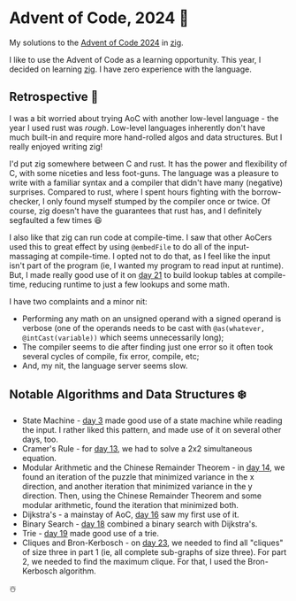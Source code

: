 # Advent of Code, 2024 :christmas_tree:
My solutions to the [Advent of Code 2024] in [zig].

I like to use the Advent of Code as a learning opportunity. This year, I
decided on learning [zig]. I have zero experience with the language.

## Retrospective :santa:
I was a bit worried about trying AoC with another low-level language - the year
I used rust was _rough_. Low-level languages inherently don't have much
built-in and require more hand-rolled algos and data structures. But I really
enjoyed writing zig!

I'd put zig somewhere between C and rust. It has the power and flexibility of
C, with some niceties and less foot-guns. The language was a pleasure to write
with a familiar syntax and a compiler that didn't have many (negative)
surprises. Compared to rust, where I spent hours fighting with the
borrow-checker, I only found myself stumped by the compiler once or twice. Of
course, zig doesn't have the guarantees that rust has, and I definitely
segfaulted a few times :laughing:

I also like that zig can run code at compile-time. I saw that other AoCers used
this to great effect by using `@embedFile` to do all of the input-massaging at
compile-time. I opted not to do that, as I feel like the input isn't part of
the program (ie, I wanted my program to read input at runtime). But, I made
really good use of it on [day 21] to build lookup tables at compile-time,
reducing runtime to just a few lookups and some math.

I have two complaints and a minor nit:
* Performing any math on an unsigned operand with a signed operand is verbose
  (one of the operands needs to be cast with `@as(whatever,
  @intCast(variable))` which seems unnecessarily long);
* The compiler seems to die after finding just one error so it often took
  several cycles of compile, fix error, compile, etc;
* And, my nit, the language server seems slow.

## Notable Algorithms and Data Structures :snowflake:
* State Machine - [day 3] made good use of a state machine while reading the
  input. I rather liked this pattern, and made use of it on several other days,
  too.
* Cramer's Rule - for [day 13], we had to solve a 2x2 simultaneous equation.
* Modular Arithmetic and the Chinese Remainder Theorem - in [day 14], we found
  an iteration of the puzzle that minimized variance in the x direction, and
  another iteration that minimized variance in the y direction. Then, using the
  Chinese Remainder Theorem and some modular arithmetic, found the iteration
  that minimized both.
* Dijkstra's - a mainstay of AoC, [day 16] saw my first use of it.
* Binary Search - [day 18] combined a binary search with Dijkstra's.
* Trie - [day 19] made good use of a trie.
* Cliques and Bron-Kerbosch - on [day 23], we needed to find all "cliques" of
  size three in part 1 (ie, all complete sub-graphs of size three). For part 2,
  we needed to find the maximum clique. For that, I used the Bron-Kerbosch
  algorithm.

:snowman_with_snow:

[Advent of Code 2024]: https://adventofcode.com/2024
[zig]: https://ziglang.org/
[day 3]: https://github.com/bmatcuk/adventofcode2024/blob/26d39e2d6f02bbc9bc3cd7081fda253eb43fde57/day03/part2.zig
[day 13]: https://github.com/bmatcuk/adventofcode2024/blob/26d39e2d6f02bbc9bc3cd7081fda253eb43fde57/day13/part2.zig
[day 14]: https://github.com/bmatcuk/adventofcode2024/blob/26d39e2d6f02bbc9bc3cd7081fda253eb43fde57/day14/part2.zig
[day 16]: https://github.com/bmatcuk/adventofcode2024/blob/26d39e2d6f02bbc9bc3cd7081fda253eb43fde57/day16/part2.zig
[day 18]: https://github.com/bmatcuk/adventofcode2024/blob/26d39e2d6f02bbc9bc3cd7081fda253eb43fde57/day18/part2.zig
[day 19]: https://github.com/bmatcuk/adventofcode2024/blob/26d39e2d6f02bbc9bc3cd7081fda253eb43fde57/day19/part2.zig
[day 21]: https://github.com/bmatcuk/adventofcode2024/blob/26d39e2d6f02bbc9bc3cd7081fda253eb43fde57/day21/part2.zig
[day 23]: https://github.com/bmatcuk/adventofcode2024/blob/26d39e2d6f02bbc9bc3cd7081fda253eb43fde57/day23/part2.zig
